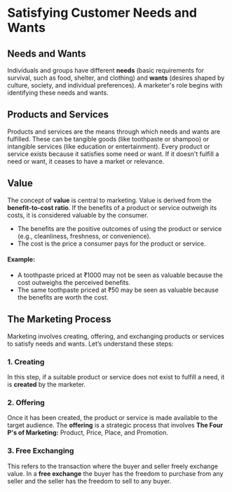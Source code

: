 # Satisfying Customer Needs and Wants

## **Needs and Wants**
Individuals and groups have different **needs** (basic requirements for survival, such as food, shelter, and clothing) and **wants** (desires shaped by culture, society, and individual preferences). A marketer's role begins with identifying these needs and wants.

## **Products and Services**
Products and services are the means through which needs and wants are fulfilled. These can be tangible goods (like toothpaste or shampoo) or intangible services (like education or entertainment). Every product or service exists because it satisfies some need or want. If it doesn't fulfill a need or want, it ceases to have a market or relevance.

## **Value**
The concept of **value** is central to marketing. Value is derived from the **benefit-to-cost ratio**. If the benefits of a product or service outweigh its costs, it is considered valuable by the consumer.
- The benefits are the positive outcomes of using the product or service (e.g., cleanliness, freshness, or convenience).
- The cost is the price a consumer pays for the product or service.

#### **Example:**
- A toothpaste priced at ₹1000 may not be seen as valuable because the cost outweighs the perceived benefits.
- The same toothpaste priced at ₹50 may be seen as valuable because the benefits are worth the cost.

## **The Marketing Process**
Marketing involves creating, offering, and exchanging products or services to satisfy needs and wants. Let’s understand these steps:

### **1. Creating**
In this step, if a suitable product or service does not exist to fulfill a need, it is **created** by the marketer.

### **2. Offering**
Once it has been created, the product or service is made available to the target audience. The **offering** is a strategic process that involves **The Four P's of Marketing:** Product, Price, Place, and Promotion.

### **3. Free Exchanging**
This refers to the transaction where the buyer and seller freely exchange value. In a **free exchange** the buyer has the freedom to purchase from any seller and the seller has the freedom to sell to any buyer.
